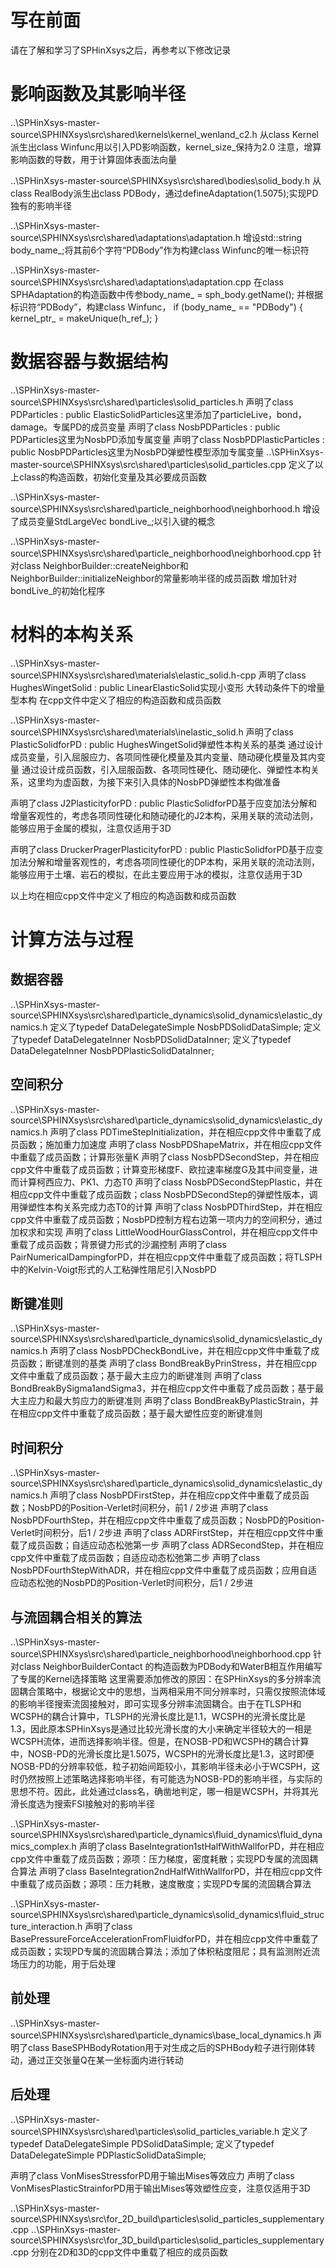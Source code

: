 # 写在前面

请在了解和学习了SPHinXsys之后，再参考以下修改记录

# 影响函数及其影响半径

..\SPHinXsys-master-source\SPHINXsys\src\shared\kernels\kernel_wenland_c2.h
从class Kernel派生出class Winfunc用以引入PD影响函数，kernel_size_保持为2.0
注意，增算影响函数的导数，用于计算固体表面法向量

..\SPHinXsys-master-source\SPHINXsys\src\shared\bodies\solid_body.h
从class RealBody派生出class PDBody，通过defineAdaptation<SPHAdaptation>(1.5075);实现PD独有的影响半径

..\SPHinXsys-master-source\SPHINXsys\src\shared\adaptations\adaptation.h
增设std::string body_name_;将其前6个字符“PDBody”作为构建class Winfunc的唯一标识符

..\SPHinXsys-master-source\SPHINXsys\src\shared\adaptations\adaptation.cpp
在class SPHAdaptation的构造函数中传参body_name_ = sph_body.getName();
并根据标识符“PDBody”，构建class Winfunc，
if (body_name_ == "PDBody") {
			kernel_ptr_ = makeUnique<Winfunc>(h_ref_);
		}

# 数据容器与数据结构

..\SPHinXsys-master-source\SPHINXsys\src\shared\particles\solid_particles.h
声明了class PDParticles : public ElasticSolidParticles这里添加了particleLive，bond，damage。专属PD的成员变量
声明了class NosbPDParticles : public PDParticles这里为NosbPD添加专属变量
声明了class NosbPDPlasticParticles : public NosbPDParticles这里为NosbPD弹塑性模型添加专属变量
..\SPHinXsys-master-source\SPHINXsys\src\shared\particles\solid_particles.cpp
定义了以上class的构造函数，初始化变量及其必要成员函数

..\SPHinXsys-master-source\SPHINXsys\src\shared\particle_neighborhood\neighborhood.h
增设了成员变量StdLargeVec<bool> bondLive_;以引入键的概念

..\SPHinXsys-master-source\SPHINXsys\src\shared\particle_neighborhood\neighborhood.cpp
针对class NeighborBuilder::createNeighbor和NeighborBuilder::initializeNeighbor的常量影响半径的成员函数
增加针对bondLive_的初始化程序

# 材料的本构关系

..\SPHinXsys-master-source\SPHINXsys\src\shared\materials\elastic_solid.h-cpp
声明了class HughesWingetSolid : public LinearElasticSolid实现小变形 大转动条件下的增量型本构
在cpp文件中定义了相应的构造函数和成员函数

..\SPHinXsys-master-source\SPHINXsys\src\shared\materials\inelastic_solid.h
声明了class PlasticSolidforPD : public HughesWingetSolid弹塑性本构关系的基类
通过设计成员变量，引入屈服应力、各项同性硬化模量及其内变量、随动硬化模量及其内变量
通过设计成员函数，引入屈服函数、各项同性硬化、随动硬化、弹塑性本构关系，这里均为虚函数，为接下来引入具体的NosbPD弹塑性本构做准备

声明了class J2PlasticityforPD : public PlasticSolidforPD基于应变加法分解和增量客观性的，考虑各项同性硬化和随动硬化的J2本构，采用关联的流动法则，能够应用于金属的模拟，注意仅适用于3D

声明了class DruckerPragerPlasticityforPD : public PlasticSolidforPD基于应变加法分解和增量客观性的，考虑各项同性硬化的DP本构，采用关联的流动法则，能够应用于土壤、岩石的模拟，在此主要应用于冰的模拟，注意仅适用于3D

以上均在相应cpp文件中定义了相应的构造函数和成员函数

# 计算方法与过程

## 数据容器

..\SPHinXsys-master-source\SPHINXsys\src\shared\particle_dynamics\solid_dynamics\elastic_dynamics.h
定义了typedef DataDelegateSimple<NosbPDParticles> NosbPDSolidDataSimple;
定义了typedef DataDelegateInner<NosbPDParticles> NosbPDSolidDataInner;
定义了typedef DataDelegateInner<NosbPDPlasticParticles> NosbPDPlasticSolidDataInner;

## 空间积分

..\SPHinXsys-master-source\SPHINXsys\src\shared\particle_dynamics\solid_dynamics\elastic_dynamics.h
声明了class PDTimeStepInitialization，并在相应cpp文件中重载了成员函数；施加重力加速度
声明了class NosbPDShapeMatrix，并在相应cpp文件中重载了成员函数；计算形张量K
声明了class NosbPDSecondStep，并在相应cpp文件中重载了成员函数；计算变形梯度F、欧拉速率梯度G及其中间变量，进而计算柯西应力、PK1、力态T0
声明了class NosbPDSecondStepPlastic，并在相应cpp文件中重载了成员函数；class NosbPDSecondStep的弹塑性版本，调用弹塑性本构关系完成力态T0的计算
声明了class NosbPDThirdStep，并在相应cpp文件中重载了成员函数；NosbPD控制方程右边第一项内力的空间积分，通过加权求和实现
声明了class LittleWoodHourGlassControl，并在相应cpp文件中重载了成员函数；背景键力形式的沙漏控制
声明了class PairNumericalDampingforPD，并在相应cpp文件中重载了成员函数；将TLSPH中的Kelvin-Voigt形式的人工粘弹性阻尼引入NosbPD

## 断键准则

..\SPHinXsys-master-source\SPHINXsys\src\shared\particle_dynamics\solid_dynamics\elastic_dynamics.h
声明了class NosbPDCheckBondLive，并在相应cpp文件中重载了成员函数；断键准则的基类
声明了class BondBreakByPrinStress，并在相应cpp文件中重载了成员函数；基于最大主应力的断键准则
声明了class BondBreakBySigma1andSigma3，并在相应cpp文件中重载了成员函数；基于最大主应力和最大剪应力的断键准则
声明了class BondBreakByPlasticStrain，并在相应cpp文件中重载了成员函数；基于最大塑性应变的断键准则

## 时间积分

..\SPHinXsys-master-source\SPHINXsys\src\shared\particle_dynamics\solid_dynamics\elastic_dynamics.h
声明了class NosbPDFirstStep，并在相应cpp文件中重载了成员函数；NosbPD的Position-Verlet时间积分，前1 / 2步进
声明了class NosbPDFourthStep，并在相应cpp文件中重载了成员函数；NosbPD的Position-Verlet时间积分，后1 / 2步进
声明了class ADRFirstStep，并在相应cpp文件中重载了成员函数；自适应动态松弛第一步
声明了class ADRSecondStep，并在相应cpp文件中重载了成员函数；自适应动态松弛第二步
声明了class NosbPDFourthStepWithADR，并在相应cpp文件中重载了成员函数；应用自适应动态松弛的NosbPD的Position-Verlet时间积分，后1 / 2步进

## 与流固耦合相关的算法

..\SPHinXsys-master-source\SPHINXsys\src\shared\particle_neighborhood\neighborhood.cpp
针对class NeighborBuilderContact 的构造函数为PDBody和WaterB相互作用编写了专属的Kernel选择策略
这里需要添加修改的原因：在SPHinXsys的多分辨率流固耦合策略中，根据论文中的思想，当两相采用不同分辨率时，只需仅按照流体域的影响半径搜索流固接触对，即可实现多分辨率流固耦合。由于在TLSPH和WCSPH的耦合计算中，TLSPH的光滑长度比是1.1，WCSPH的光滑长度比是1.3，因此原本SPHinXsys是通过比较光滑长度的大小来确定半径较大的一相是WCSPH流体，进而选择影响半径。但是，在NOSB-PD和WCSPH的耦合计算中，NOSB-PD的光滑长度比是1.5075，WCSPH的光滑长度比是1.3，这时即便NOSB-PD的分辨率较低，粒子初始间距较小，其影响半径未必小于WCSPH，这时仍然按照上述策略选择影响半径，有可能选为NOSB-PD的影响半径，与实际的思想不符。因此，此处通过class名，确凿地判定，哪一相是WCSPH，并将其光滑长度选为搜索FSI接触对的影响半径

..\SPHinXsys-master-source\SPHINXsys\src\shared\particle_dynamics\fluid_dynamics\fluid_dynamics_complex.h
声明了class BaseIntegration1stHalfWithWallforPD，并在相应cpp文件中重载了成员函数；源项：压力梯度，密度耗散；实现PD专属的流固耦合算法
声明了class BaseIntegration2ndHalfWithWallforPD，并在相应cpp文件中重载了成员函数；源项：压力耗散，速度散度；实现PD专属的流固耦合算法

..\SPHinXsys-master-source\SPHINXsys\src\shared\particle_dynamics\solid_dynamics\fluid_structure_interaction.h
声明了class BasePressureForceAccelerationFromFluidforPD，并在相应cpp文件中重载了成员函数；实现PD专属的流固耦合算法；添加了体积粘度阻尼；具有监测附近流场压力的功能，用于后处理

## 前处理

..\SPHinXsys-master-source\SPHINXsys\src\shared\particle_dynamics\base_local_dynamics.h
声明了class BaseSPHBodyRotation用于对生成之后的SPHBody粒子进行刚体转动，通过正交张量Q在某一坐标面内进行转动

## 后处理

..\SPHinXsys-master-source\SPHINXsys\src\shared\particles\solid_particles_variable.h
定义了typedef DataDelegateSimple<NosbPDParticles> PDSolidDataSimple;
定义了typedef DataDelegateSimple<NosbPDPlasticParticles> PDPlasticSolidDataSimple;

声明了class VonMisesStressforPD用于输出Mises等效应力
声明了class VonMisesPlasticStrainforPD用于输出Mises等效塑性应变，注意仅适用于3D

..\SPHinXsys-master-source\SPHINXsys\src\for_2D_build\particles\solid_particles_supplementary.cpp
..\SPHinXsys-master-source\SPHINXsys\src\for_3D_build\particles\solid_particles_supplementary.cpp
分别在2D和3D的cpp文件中重载了相应的成员函数




































